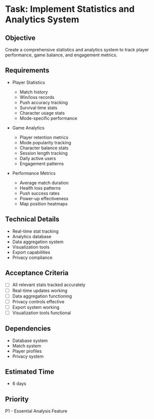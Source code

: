 # Task: Implement Statistics and Analytics System

## Objective
Create a comprehensive statistics and analytics system to track player performance, game balance, and engagement metrics.

## Requirements
- Player Statistics
  * Match history
  * Win/loss records
  * Push accuracy tracking
  * Survival time stats
  * Character usage stats
  * Mode-specific performance

- Game Analytics
  * Player retention metrics
  * Mode popularity tracking
  * Character balance stats
  * Session length tracking
  * Daily active users
  * Engagement patterns

- Performance Metrics
  * Average match duration
  * Health loss patterns
  * Push success rates
  * Power-up effectiveness
  * Map position heatmaps

## Technical Details
- Real-time stat tracking
- Analytics database
- Data aggregation system
- Visualization tools
- Export capabilities
- Privacy compliance

## Acceptance Criteria
- [ ] All relevant stats tracked accurately
- [ ] Real-time updates working
- [ ] Data aggregation functioning
- [ ] Privacy controls effective
- [ ] Export system working
- [ ] Visualization tools functional

## Dependencies
- Database system
- Match system
- Player profiles
- Privacy system

## Estimated Time
- 6 days

## Priority
P1 - Essential Analysis Feature
